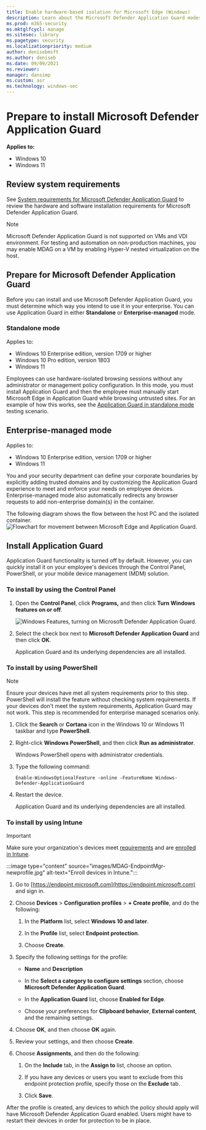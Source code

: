 ```yaml
---
title: Enable hardware-based isolation for Microsoft Edge (Windows)
description: Learn about the Microsoft Defender Application Guard modes (Standalone or Enterprise-managed), and how to install Application Guard in your enterprise.
ms.prod: m365-security
ms.mktglfcycl: manage
ms.sitesec: library
ms.pagetype: security
ms.localizationpriority: medium
author: denisebmsft
ms.author: deniseb
ms.date: 09/09/2021
ms.reviewer: 
manager: dansimp
ms.custom: asr
ms.technology: windows-sec
---
```


# Prepare to install Microsoft Defender Application Guard

**Applies to:**

- Windows 10
- Windows 11

## Review system requirements
 
See [System requirements for Microsoft Defender Application Guard](./reqs-md-app-guard.md) to review the hardware and software installation requirements for Microsoft Defender Application Guard.
>[!NOTE]
>Microsoft Defender Application Guard is not supported on VMs and VDI environment. For testing and automation on non-production machines, you may enable MDAG on a VM by enabling Hyper-V nested virtualization on the host.

## Prepare for Microsoft Defender Application Guard 
Before you can install and use Microsoft Defender Application Guard, you must determine which way you intend to use it in your enterprise. You can use Application Guard in either **Standalone** or **Enterprise-managed** mode.

### Standalone mode

Applies to:
- Windows 10 Enterprise edition, version 1709 or higher
- Windows 10 Pro edition, version 1803
- Windows 11

Employees can use hardware-isolated browsing sessions without any administrator or management policy configuration. In this mode,   you must install Application Guard and then the employee must manually start Microsoft Edge in Application Guard while browsing untrusted sites. For an example of how this works, see the [Application Guard in standalone mode](test-scenarios-md-app-guard.md) testing scenario.

## Enterprise-managed mode

Applies to:
- Windows 10 Enterprise edition, version 1709 or higher
- Windows 11

You and your security department can define your corporate boundaries by explicitly adding trusted domains and by customizing the Application Guard experience to meet and enforce your needs on employee devices. Enterprise-managed mode also automatically redirects any browser requests to add non-enterprise domain(s) in the container.

The following diagram shows the flow between the host PC and the isolated container.
![Flowchart for movement between Microsoft Edge and Application Guard.](images/application-guard-container-v-host.png)

## Install Application Guard

Application Guard functionality is turned off by default. However, you can quickly install it on your employee's devices through the Control Panel, PowerShell, or your mobile device management (MDM) solution.

### To install by using the Control Panel

1. Open the **Control Panel**, click **Programs,** and then click **Turn Windows features on or off**.

    ![Windows Features, turning on Microsoft Defender Application Guard.](images/turn-windows-features-on-off.png)

2. Select the check box next to **Microsoft Defender Application Guard** and then click **OK**.

   Application Guard and its underlying dependencies are all installed.

### To install by using PowerShell

>[!NOTE]
>Ensure your devices have met all system requirements prior to this step. PowerShell will install the feature without checking system requirements. If your devices don't meet the system requirements, Application Guard may not work. This step is recommended for enterprise managed scenarios only.

1. Click the **Search** or **Cortana** icon in the Windows 10 or Windows 11 taskbar and type **PowerShell**.
   
2. Right-click **Windows PowerShell**, and then click **Run as administrator**.

   Windows PowerShell opens with administrator credentials.

3. Type the following command:

    ```
    Enable-WindowsOptionalFeature -online -FeatureName Windows-Defender-ApplicationGuard
    ```
4. Restart the device.

   Application Guard and its underlying dependencies are all installed.

### To install by using Intune

> [!IMPORTANT]
> Make sure your organization's devices meet [requirements](reqs-md-app-guard.md) and are [enrolled in Intune](/mem/intune/enrollment/device-enrollment).

:::image type="content" source="images/MDAG-EndpointMgr-newprofile.jpg" alt-text="Enroll devices in Intune.":::

1. Go to [https://endpoint.microsoft.com](https://endpoint.microsoft.com) and sign in.

1. Choose **Devices** > **Configuration profiles** > **+ Create profile**, and do the following: <br/>

   1. In the **Platform** list, select **Windows 10 and later**. 
   
   1. In the **Profile** list, select **Endpoint protection**. 
   
   1. Choose **Create**.

1. Specify the following settings for the profile:

   - **Name** and **Description**

   - In the **Select a category to configure settings** section, choose **Microsoft Defender Application Guard**.

   - In the **Application Guard** list, choose **Enabled for Edge**.

   - Choose your preferences for **Clipboard behavior**, **External content**, and the remaining settings.

1. Choose **OK**, and then choose **OK** again.

1. Review your settings, and then choose **Create**.

1. Choose **Assignments**, and then do the following:

   1. On the **Include** tab, in the **Assign to** list, choose an option.

   1. If you have any devices or users you want to exclude from this endpoint protection profile, specify those on the **Exclude** tab.

   1. Click **Save**.

After the profile is created, any devices to which the policy should apply will have Microsoft Defender Application Guard enabled. Users might have to restart their devices in order for protection to be in place.
